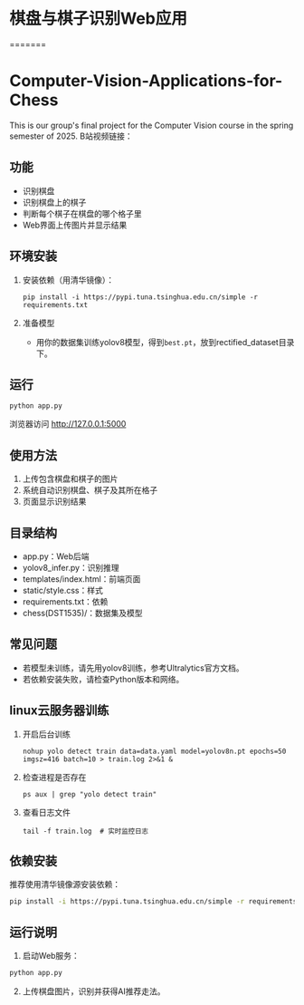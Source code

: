 # 棋盘与棋子识别Web应用
=======
# Computer-Vision-Applications-for-Chess
This is our group's final project for the Computer Vision course in the spring semester of 2025.
B站视频链接：
## 功能
- 识别棋盘
- 识别棋盘上的棋子
- 判断每个棋子在棋盘的哪个格子里
- Web界面上传图片并显示结果

## 环境安装

1. 安装依赖（用清华镜像）：
   ```
   pip install -i https://pypi.tuna.tsinghua.edu.cn/simple -r requirements.txt
   ```

2. 准备模型
   - 用你的数据集训练yolov8模型，得到`best.pt`，放到rectified_dataset目录下。

## 运行

```
python app.py
```

浏览器访问 http://127.0.0.1:5000

## 使用方法

1. 上传包含棋盘和棋子的图片
2. 系统自动识别棋盘、棋子及其所在格子
3. 页面显示识别结果

## 目录结构

- app.py：Web后端
- yolov8_infer.py：识别推理
- templates/index.html：前端页面
- static/style.css：样式
- requirements.txt：依赖
- chess(DST1535)/：数据集及模型

## 常见问题

- 若模型未训练，请先用yolov8训练，参考Ultralytics官方文档。
- 若依赖安装失败，请检查Python版本和网络。 

## linux云服务器训练
1. 开启后台训练
   ```
   nohup yolo detect train data=data.yaml model=yolov8n.pt epochs=50 imgsz=416 batch=10 > train.log 2>&1 &
   ```
2. 检查进程是否存在
   ```
   ps aux | grep "yolo detect train"
   ```
3. 查看日志文件
   ```
   tail -f train.log  # 实时监控日志
   ```

## 依赖安装

推荐使用清华镜像源安装依赖：

```bash
pip install -i https://pypi.tuna.tsinghua.edu.cn/simple -r requirements.txt
```

## 运行说明

1. 启动Web服务：
```bash
python app.py
```
2. 上传棋盘图片，识别并获得AI推荐走法。



